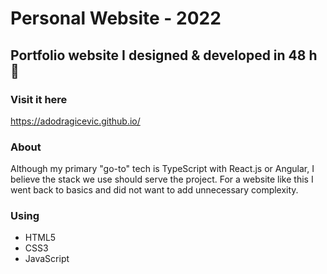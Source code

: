 # Personal Website - 2022

## Portfolio website I designed & developed in 48 h :monocle_face: 

### Visit it here
https://adodragicevic.github.io/

### About
Although my primary "go-to" tech is TypeScript with React.js or Angular, I believe the stack we use should serve the project. For a website like this I went back to basics and did not want to add unnecessary complexity.

### Using
* HTML5
* CSS3
* JavaScript
